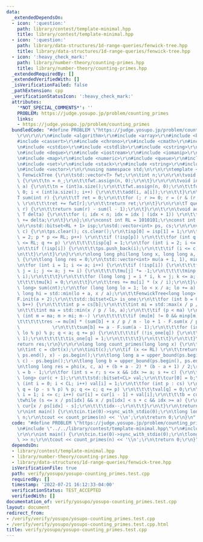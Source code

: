 ```yaml
---
data:
  _extendedDependsOn:
  - icon: ':question:'
    path: library/contest/template-minimal.hpp
    title: library/contest/template-minimal.hpp
  - icon: ':question:'
    path: library/data-structures/1d-range-queries/fenwick-tree.hpp
    title: library/data-structures/1d-range-queries/fenwick-tree.hpp
  - icon: ':heavy_check_mark:'
    path: library/number-theory/counting-primes.hpp
    title: library/number-theory/counting-primes.hpp
  _extendedRequiredBy: []
  _extendedVerifiedWith: []
  _isVerificationFailed: false
  _pathExtension: cpp
  _verificationStatusIcon: ':heavy_check_mark:'
  attributes:
    '*NOT_SPECIAL_COMMENTS*': ''
    PROBLEM: https://judge.yosupo.jp/problem/counting_primes
    links:
    - https://judge.yosupo.jp/problem/counting_primes
  bundledCode: "#define PROBLEM \"https://judge.yosupo.jp/problem/counting_primes\"\
    \r\n\r\n\r\n#include <algorithm>\r\n#include <array>\r\n#include <bitset>\r\n\
    #include <cassert>\r\n#include <chrono>\r\n#include <cmath>\r\n#include <complex>\r\
    \n#include <cstdio>\r\n#include <cstdlib>\r\n#include <cstring>\r\n#include <ctime>\r\
    \n#include <deque>\r\n#include <iostream>\r\n#include <iomanip>\r\n#include <list>\r\
    \n#include <map>\r\n#include <numeric>\r\n#include <queue>\r\n#include <random>\r\
    \n#include <set>\r\n#include <stack>\r\n#include <string>\r\n#include <unordered_map>\r\
    \n#include <vector>\r\n\r\nusing namespace std;\n\r\n\r\ntemplate <class T> struct\
    \ FenwickTree {\r\n\tstd::vector<T> fwt;\r\n\tint n;\r\n\r\n\tvoid init(int n_)\
    \ {\r\n\t\tn = n_;\r\n\t\tfwt.assign(n, 0);\r\n\t}\r\n\r\n\tvoid init(std::vector<T>&\
    \ a) {\r\n\t\tn = (int)a.size();\r\n\t\tfwt.assign(n, 0);\r\n\t\tfor (int i =\
    \ 0; i < (int)a.size(); i++) {\r\n\t\t\tadd(i, a[i]);\r\n\t\t}\r\n\t}\r\n\r\n\t\
    T sum(int r) {\r\n\t\tT ret = 0;\r\n\t\tfor (; r >= 0; r = (r & (r + 1)) - 1)\
    \ \r\n\t\t\tret += fwt[r];\r\n\t\treturn ret;\r\n\t}\r\n\r\n\tT query(int l, int\
    \ r) {\r\n\t\treturn sum(r) - sum(l - 1);\r\n\t}\r\n\t\r\n\tvoid add(int idx,\
    \ T delta) {\r\n\t\tfor (; idx < n; idx = idx | (idx + 1)) \r\n\t\t\tfwt[idx]\
    \ += delta;\r\n\t}\r\n};\n\r\nconst int RL = 1010101;\r\nconst int CL = 10101;\r\
    \n\r\nstd::bitset<RL + 1> isp;\r\nstd::vector<int> ps, cs;\r\n\r\nvoid init(int\
    \ c) {\r\n\tps.clear(); cs.clear();\r\n\tisp[0] = isp[1] = 1;\r\n\tfor (int p\
    \ = 2; p * p <= RL; p++) \r\n\t\tif (!isp[p]) \r\n\t\t\tfor (int q = p * p; q\
    \ <= RL; q += p) \r\n\t\t\t\tisp[q] = 1;\r\n\tfor (int i = 2; i <= RL; i++) {\r\
    \n\t\tif (!isp[i]) {\r\n\t\t\tps.push_back(i);\r\n\t\t\tif (i <= c) cs.push_back(i);\r\
    \n\t\t}\r\n\t}\r\n}\r\n\r\nlong long phi(long long x, long long a, long long cnt)\
    \ {\r\n\tlong long res = 0;\r\n\tstd::vector<int> mu(a + 1, 1), minp(a + 1, a);\r\
    \n\tfor (int i = 1; i <= a; i++) {\r\n\t\tif (!isp[i]) {\r\n\t\t\tfor (long long\
    \ j = i; j <= a; j += i) {\r\n\t\t\t\tmu[j] *= -1;\r\n\t\t\t\tminp[j] = std::min(minp[j],\
    \ i);\r\n\t\t\t}\r\n\t\t\tfor (long long j = i * i, k = j; k <= a; k += j) \r\n\
    \t\t\t\tmu[k] = 0;\r\n\t\t}\r\n\t\tres += mu[i] * (x / i);\r\n\t}\r\n\tstd::vector<long\
    \ long> sum(cnt);\r\n\tfor (long long lo = 1; lo < x / a; lo += a) {\r\n\t\tlong\
    \ long hi = std::min(lo + a, x / a);\r\n\t\tFenwickTree<long long> F;\r\n\t\t\
    F.init(a + 2);\r\n\t\tstd::bitset<CL> is_one;\r\n\t\tfor (int b = 0; b < cnt;\
    \ b++) {\r\n\t\t\tint p = cs[b];\r\n\t\t\tint mi = std::max(x / p / hi, a / p);\r\
    \n\t\t\tint ma = std::min(x / p / lo, a);\r\n\t\t\tif (p < ma) \r\n\t\t\t\tfor\
    \ (int m = ma; m > mi; m--) \r\n\t\t\t\t\tif (mu[m] != 0 && minp[m] > p) \r\n\t\
    \t\t\t\t\tres -= mu[m] * (sum[b] + x / p / m - lo + 1 - F.sum(x / p / m - lo));\
    \            \r\n\t\t\tsum[b] += a - F.sum(a - 1);\r\n\t\t\tfor (int q = (p -\
    \ lo % p) % p; q < a; q += p) {\r\n\t\t\t\tif (!is_one[q]) {\r\n\t\t\t\t\tF.add(q,\
    \ 1);\r\n\t\t\t\t\tis_one[q] = 1;\r\n\t\t\t\t}\r\n\t\t\t}\r\n\t\t}\r\n\t}\r\n\t\
    return res;\r\n}\r\n\r\nlong long count_primes(long long x) {\r\n\tint r = sqrt(x);\r\
    \n\tint c = cbrt(x);\r\n\tinit(c);\r\n\tif (x <= RL) \r\n\t\treturn upper_bound(ps.begin(),\
    \ ps.end(), x) - ps.begin();\r\n\tlong long a = upper_bound(ps.begin(), ps.end(),\
    \ c) - ps.begin();\r\n\tlong long b = upper_bound(ps.begin(), ps.end(), r) - ps.begin();\r\
    \n\tlong long res = phi(x, c, a) + (b + a - 2) * (b - a + 1) / 2;\r\n\tint idx\
    \ = b - 1;\r\n\tfor (int s = r; s <= x && idx >= a; s += c) {\r\n\t\tstd::vector<long\
    \ long> cur(c + 1);\r\n\t\tstd::bitset<CL> val;\r\n\t\tcur[0] = b;\r\n\t\tfor\
    \ (int i = 0; i < CL; i++) val[i] = 1;\r\n\t\tfor (int p : cs) \r\n\t\t\tfor (int\
    \ q = (p - s % p) % p; q <= c; q += p) \r\n\t\t\t\tval[q] = 0;\r\n\t\tfor (int\
    \ i = 1; i <= c; i++) cur[i] = cur[i - 1] + val[i];\r\n\t\t\tb = cur[c];\r\n\t\
    \twhile (s <= x / ps[idx] && x / ps[idx] < s + c && idx >= a) {\r\n\t\t\tres -=\
    \ cur[x / ps[idx] - s];\r\n\t\t\tidx--;\r\n\t\t}\r\n\t}\r\n\treturn res;\r\n}\n\
    \r\nint main() {\r\n\tcin.tie(0)->sync_with_stdio(0);\r\n\tlong long n; cin >>\
    \ n;\r\n\tcout << count_primes(n) << '\\n';\r\n\treturn 0;\r\n}\n"
  code: "#define PROBLEM \"https://judge.yosupo.jp/problem/counting_primes\"\r\n\r\
    \n#include \"../../library/contest/template-minimal.hpp\"\r\n#include \"../../library/number-theory/counting-primes.hpp\"\
    \r\n\r\nint main() {\r\n\tcin.tie(0)->sync_with_stdio(0);\r\n\tlong long n; cin\
    \ >> n;\r\n\tcout << count_primes(n) << '\\n';\r\n\treturn 0;\r\n}"
  dependsOn:
  - library/contest/template-minimal.hpp
  - library/number-theory/counting-primes.hpp
  - library/data-structures/1d-range-queries/fenwick-tree.hpp
  isVerificationFile: true
  path: verify/yosupo/yosupo-counting_primes.test.cpp
  requiredBy: []
  timestamp: '2022-07-21 16:12:33-04:00'
  verificationStatus: TEST_ACCEPTED
  verifiedWith: []
documentation_of: verify/yosupo/yosupo-counting_primes.test.cpp
layout: document
redirect_from:
- /verify/verify/yosupo/yosupo-counting_primes.test.cpp
- /verify/verify/yosupo/yosupo-counting_primes.test.cpp.html
title: verify/yosupo/yosupo-counting_primes.test.cpp
---
```

